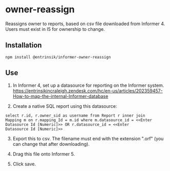 # owner-reassign
Reassigns owner to reports, based on csv file downloaded from Informer 4. Users must exist in I5 for ownership to change.

## Installation
<code>npm install @entrinsik/informer-owner-reassign</code>

## Use

1. In Informer 4, set up a datasource for reporting on the Informer system. https://entrinsikincraleigh.zendesk.com/hc/en-us/articles/202359457-How-to-map-the-internal-Informer-database

2. Create a native SQL report using this datasource:

<code>select r.id, r.owner_sid as username from Report r inner join Mapping m on r.mapping_Id = m.id where m.datasource_id = <<Enter Datasource Id [Numeric]>> OR r.datasource_id = <<Enter Datasource Id [Numeric]>></code>

3. Export this to csv. The filename must end with the extension ".orf" (you can change that after downloading).

4. Drag this file onto Informer 5.

5. Click save.

